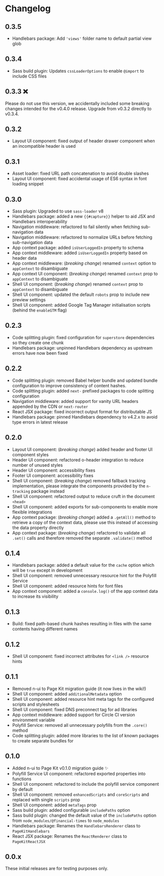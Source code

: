 # Changelog

## 0.3.5

- Handlebars package: Add `'views'` folder name to default partial view glob

## 0.3.4

- Sass build plugin: Updates `cssLoaderOptions` to enable `@import` to include CSS files

## 0.3.3 ❌

Please do not use this version, we accidentally included some breaking changes intended for the v0.4.0 release. Upgrade from v0.3.2 directly to v0.3.4.

## 0.3.2

- Layout UI component: fixed output of header drawer component when an incompatible header is used

## 0.3.1

- Asset loader: fixed URL path concatenation to avoid double slashes
- Layout UI component: fixed accidental usage of ES6 syntax in font loading snippet

## 0.3.0

- Sass plugin: Upgraded to use `sass-loader` v8
- Handlebars package: added a new `{{#capture}}` helper to aid JSX and Handlebars interoperability
- Navigation middleware: refactored to fail silently when fetching sub-navigation data
- Navigation middleware: refactored to normalize URLs before fetching sub-navigation data
- App context package: added `isUserLoggedIn` property to schema
- App context middleware: added `isUserLoggedIn` property based on header data
- App context middleware: (_breaking change_) renamed `context` option to `appContext` to disambiguate
- App context UI component: (_breaking change_) renamed `context` prop to `appContext` to disambiguate
- Shell UI component: (_breaking change_) renamed `context` prop to `appContext` to disambiguate
- Shell UI component: updated the default `robots` prop to include new preview settings
- Shell UI component: added Google Tag Manager initialisation scripts (behind the `enableGTM` flag)

## 0.2.3

- Code splitting plugin: fixed configuration for `superstore` dependencies so they create one chunk
- Handlebars package: unpinned Handlebars dependency as upstream errors have now been fixed

## 0.2.2

- Code splitting plugin: removed Babel helper bundle and updated bundle configuration to improve consistency of content hashes.
- Code splitting plugin: added `next-` prefixed packages to code splitting configuration
- Navigation middleware: added support for vanity URL headers appended by the CDN or `next-router`
- React JSX package: fixed incorrect output format for distributable JS
- Handlebars package: pinned Handlebars dependency to v4.2.x to avoid type errors in latest release

## 0.2.0

- Layout UI component: (_breaking change_) added header and footer UI component styles
- Header UI component: refactored o-header integration to reduce number of unused styles
- Header UI component: accessibility fixes
- Footer UI component: accessibility fixes
- Shell UI component: (_breaking change_) removed fallback tracking implementation, please integrate the components provided by the `n-tracking` package instead
- Shell UI component: refactored output to reduce cruft in the document `<head>`
- Shell UI component: added exports for sub-components to enable more flexible integrations
- App context package: (_breaking change_) added a `.getAll()` method to retrieve a copy of the context data, please use this instead of accessing the data property directly
- App context package: (_breaking change_) refactored to validate all `.set()` calls and therefore removed the separate `.validate()` method

## 0.1.4

- Handlebars package: added a default value for the `cache` option which will be `true` except in development
- Shell UI component: removed unnecessary resource hint for the Polyfill Service
- Shell UI component: added resource hints for font files
- App context component: added a `console.log()` of the app context data to increase its visibility

## 0.1.3

- Build: fixed path-based chunk hashes resulting in files with the same contents having different names

## 0.1.2

- Shell UI component: fixed incorrect attributes for `<link />` resource hints

## 0.1.1

- Removed n-ui to Page Kit migration guide (it now lives in the wiki!)
- Shell UI component: added `additionalMetadata` option
- Shell UI component: added resource hint meta tags for the configured scripts and stylesheets
- Shell UI component: fixed DNS preconnect tag for ad libraries
- App context middleware: added support for Circle CI version environment variable
- Polyfill Service: removed all unnecessary polyfills from the `.core()` method
- Code splitting plugin: added more libraries to the list of known packages to create separate bundles for

## 0.1.0

- Added n-ui to Page Kit v0.1.0 migration guide ✨
- Polyfill Service UI component: refactored exported properties into functions
- Shell UI component: refactored to include the polyfill service component by default
- Shell UI component: removed `enhancedScripts` and `coreScripts` and replaced with single `scripts` prop
- Shell UI component: added `metaTags` prop
- Sass build plugin: added configurable `includePaths` option
- Sass build plugin: changed the default value of the `includePaths` option from `node_modules/@financial-times` to `node_modules`
- Handlebars package: Renames the `HandlebarsRenderer` class to `PageKitHandlebars`
- React JSX package: Renames the `ReactRenderer` class to `PageKitReactJSX`

## 0.0.x

These initial releases are for testing purposes only.
